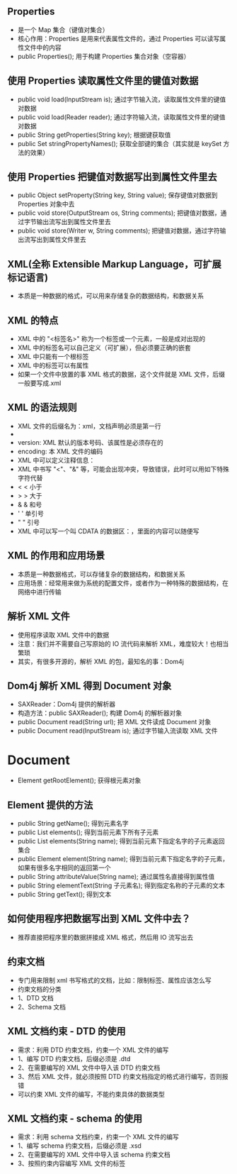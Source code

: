 ## Properties
* 是一个 Map 集合（键值对集合）
* 核心作用：Properties 是用来代表属性文件的，通过 Properties 可以读写属性文件中的内容
* public Properties(); 用于构建 Properties 集合对象（空容器）

## 使用 Properties 读取属性文件里的键值对数据
* public void load(InputStream is); 通过字节输入流，读取属性文件里的键值对数据
* public void load(Reader reader); 通过字符输入流，读取属性文件里的键值对数据
* public String getProperties(String key); 根据键获取值
* public Set<String> stringPropertyNames(); 获取全部键的集合（其实就是 keySet 方法的效果）

## 使用 Properties 把键值对数据写出到属性文件里去
* public Object setProperty(String key, String value); 保存键值对数据到 Properties 对象中去
* public void store(OutputStream os, String comments); 把键值对数据，通过字节输出流写出到属性文件里去
* public void store(Writer w, String comments); 把键值对数据，通过字符输出流写出到属性文件里去

## XML(全称 Extensible Markup Language，可扩展标记语言)
* 本质是一种数据的格式，可以用来存储复杂的数据结构，和数据关系

## XML 的特点
* XML 中的 "<标签名>" 称为一个标签或一个元素，一般是成对出现的
* XML 中的标签名可以自己定义（可扩展），但必须要正确的嵌套
* XML 中只能有一个根标签
* XML 中的标签可以有属性
* 如果一个文件中放置的事 XML 格式的数据，这个文件就是 XML 文件，后缀一般要写成.xml

## XML 的语法规则
* XML 文件的后缀名为：xml，文档声明必须是第一行
* <? xml version="1.0" encoding="UTF-8" ?>
* version: XML 默认的版本号码、该属性是必须存在的
* encoding: 本 XML 文件的编码
* XML 中可以定义注释信息：<!-- 注释内容 -->
* XML 中书写 "<"、"&" 等，可能会出现冲突，导致错误，此时可以用如下特殊字符代替
* &lt; < 小于
* &gt; > 大于
* &amp; & 和号
* &apos; ' 单引号
* &quot; " 引号
* XML 中可以写一个叫 CDATA 的数据区：<![CDATA[...内容...]]>，里面的内容可以随便写

## XML 的作用和应用场景
* 本质是一种数据格式，可以存储复杂的数据结构，和数据关系
* 应用场景：经常用来做为系统的配置文件，或者作为一种特殊的数据结构，在网络中进行传输

## 解析 XML 文件
* 使用程序读取 XML 文件中的数据
* 注意：我们并不需要自己写原始的 IO 流代码来解析 XML，难度较大！也相当繁琐
* 其实，有很多开源的，解析 XML 的包，最知名的事：Dom4j

## Dom4j 解析 XML 得到 Document 对象
* SAXReader：Dom4j 提供的解析器
* 构造方法：public SAXReader(); 构建 Dom4j 的解析器对象
* public Document read(String url); 把 XML 文件读成 Document 对象
* public Document read(InputStream is); 通过字节输入流读取 XML 文件

# Document
* Element getRootElement(); 获得根元素对象

## Element 提供的方法
* public String getName(); 得到元素名字
* public List<Element> elements(); 得到当前元素下所有子元素
* public List<Element> elements(String name); 得到当前元素下指定名字的子元素返回集合
* public Element element(String name); 得到当前元素下指定名字的子元素，如果有很多名字相同的返回第一个
* public String attributeValue(String name); 通过属性名直接得到属性值
* public String elementText(String 子元素名); 得到指定名称的子元素的文本
* public String getText(); 得到文本

## 如何使用程序把数据写出到 XML 文件中去？
* 推荐直接把程序里的数据拼接成 XML 格式，然后用 IO 流写出去

## 约束文档
* 专门用来限制 xml 书写格式的文档，比如：限制标签、属性应该怎么写
* 约束文档的分类
* 1、DTD 文档
* 2、Schema 文档

## XML 文档约束 - DTD 的使用
* 需求：利用 DTD 约束文档，约束一个 XML 文件的编写
* 1、编写 DTD 约束文档，后缀必须是 .dtd
* 2、在需要编写的 XML 文件中导入该 DTD 约束文档
* 3、然后 XML 文件，就必须按照 DTD 约束文档指定的格式进行编写，否则报错
* 可以约束 XML 文件的编写，不能约束具体的数据类型

## XML 文档约束 - schema 的使用
* 需求：利用 schema 文档约束，约束一个 XML 文件的编写
* 1、编写 schema 约束文档，后缀必须是 .xsd
* 2、在需要编写的 XML 文件中导入该 schema 约束文档
* 3、按照约束内容编写 XML 文件的标签